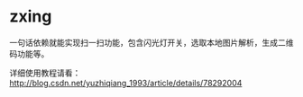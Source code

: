 # zxing
一句话依赖就能实现扫一扫功能，包含闪光灯开关，选取本地图片解析，生成二维码功能等。



详细使用教程请看：http://blog.csdn.net/yuzhiqiang_1993/article/details/78292004
